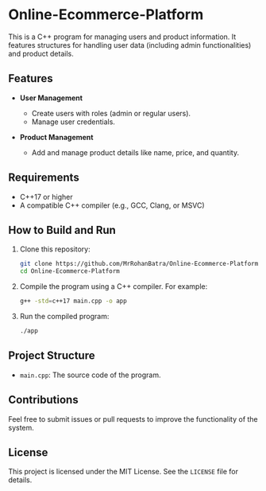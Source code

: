 # Online-Ecommerce-Platform

This is a C++ program for managing users and product information. It features structures for handling user data (including admin functionalities) and product details.

## Features
- **User Management**
  - Create users with roles (admin or regular users).
  - Manage user credentials.

- **Product Management**
  - Add and manage product details like name, price, and quantity.

## Requirements
- C++17 or higher
- A compatible C++ compiler (e.g., GCC, Clang, or MSVC)

## How to Build and Run
1. Clone this repository:
   ```bash
   git clone https://github.com/MrRohanBatra/Online-Ecommerce-Platform
   cd Online-Ecommerce-Platform
   ```
2. Compile the program using a C++ compiler. For example:
   ```bash
   g++ -std=c++17 main.cpp -o app
   ```
3. Run the compiled program:
   ```bash
   ./app
   ```

## Project Structure
- `main.cpp`: The source code of the program.

## Contributions
Feel free to submit issues or pull requests to improve the functionality of the system.

## License
This project is licensed under the MIT License. See the `LICENSE` file for details.
